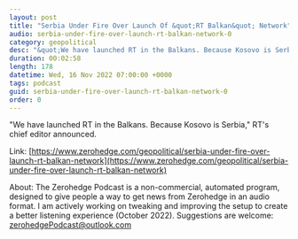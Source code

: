 ```yaml
---
layout: post
title: "Serbia Under Fire Over Launch Of &quot;RT Balkan&quot; Network"
audio: serbia-under-fire-over-launch-rt-balkan-network-0
category: geopolitical
desc: "&quot;We have launched RT in the Balkans. Because Kosovo is Serbia,&quot; RT's chief editor announced."
duration: 00:02:58
length: 178
datetime: Wed, 16 Nov 2022 07:00:00 +0000
tags: podcast
guid: serbia-under-fire-over-launch-rt-balkan-network-0
order: 0
---
```

&quot;We have launched RT in the Balkans. Because Kosovo is Serbia,&quot; RT's chief editor announced.

Link: [https://www.zerohedge.com/geopolitical/serbia-under-fire-over-launch-rt-balkan-network](https://www.zerohedge.com/geopolitical/serbia-under-fire-over-launch-rt-balkan-network)

About: The Zerohedge Podcast is a non-commercial, automated program, designed to give people a way to get news from Zerohedge in an audio format.  I am actively working on tweaking and improving the setup to create a better listening experience (October 2022).  Suggestions are welcome: [zerohedgePodcast@outlook.com](mailto:zerohedgePodcast@outlook.com)
